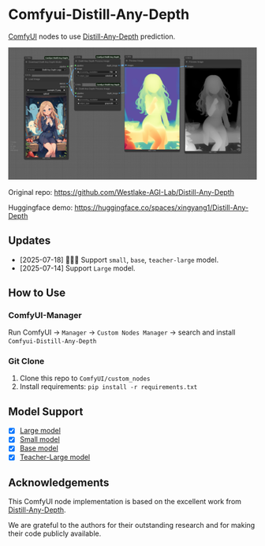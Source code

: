 # Comfyui-Distill-Any-Depth

[ComfyUI](https://github.com/comfyanonymous/ComfyUI) nodes to use [Distill-Any-Depth](https://distill-any-depth-official.github.io/) prediction.

![](./example_workflows/workflow.png)

Original repo: https://github.com/Westlake-AGI-Lab/Distill-Any-Depth

Huggingface demo: https://huggingface.co/spaces/xingyang1/Distill-Any-Depth

## Updates

- [2025-07-18] 🌟🌟🌟 Support `small`, `base`, `teacher-large` model.
- [2025-07-14] Support `Large` model.

## How to Use

### ComfyUI-Manager

Run ComfyUI → `Manager` → `Custom Nodes Manager` → search and install `Comfyui-Distill-Any-Depth`

### Git Clone

1. Clone this repo to `ComfyUI/custom_nodes` 
2. Install requirements: `pip install -r requirements.txt`

## Model Support

- [x] [Large model](https://huggingface.co/xingyang1/Distill-Any-Depth/tree/main/large)
- [x] [Small model](https://huggingface.co/xingyang1/Distill-Any-Depth/tree/main/small)
- [x] [Base model](https://huggingface.co/xingyang1/Distill-Any-Depth/tree/main/base)
- [x] [Teacher-Large model](https://huggingface.co/xingyang1/Distill-Any-Depth/tree/main/Distill-Any-Depth-Dav2-Teacher-Large-2w-iter)

## Acknowledgements

This ComfyUI node implementation is based on the excellent work from [Distill-Any-Depth](https://github.com/Westlake-AGI-Lab/Distill-Any-Depth). 

We are grateful to the authors for their outstanding research and for making their code publicly available.
